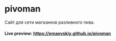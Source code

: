 # pivoman
Сайт для сети магазинов разливного пива.

#### Live preview: https://emaevskiy.github.io/pivoman
